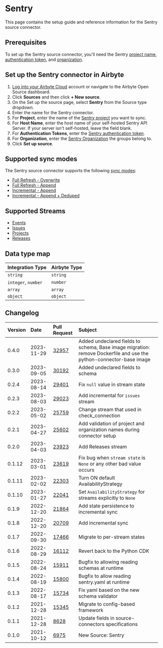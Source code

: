 # Sentry

This page contains the setup guide and reference information for the Sentry source connector.

## Prerequisites

To set up the Sentry source connector, you'll need the Sentry [project name](https://docs.sentry.io/product/projects/), [authentication token](https://docs.sentry.io/api/auth/#auth-tokens), and [organization](https://docs.sentry.io/product/accounts/membership/).

## Set up the Sentry connector in Airbyte

1. [Log into your Airbyte Cloud](https://cloud.airbyte.com/workspaces) account or navigate to the Airbyte Open Source dashboard.
2. Click **Sources** and then click **+ New source**.
3. On the Set up the source page, select **Sentry** from the Source type dropdown.
4. Enter the name for the Sentry connector.
5. For **Project**, enter the name of the [Sentry project](https://docs.sentry.io/product/projects/) you want to sync.
6. For **Host Name**, enter the host name of your self-hosted Sentry API Server. If your server isn't self-hosted, leave the field blank.
7. For **Authentication Tokens**, enter the [Sentry authentication token](https://docs.sentry.io/api/auth/#auth-tokens).
8. For **Organization**, enter the [Sentry Organization](https://docs.sentry.io/product/accounts/membership/) the groups belong to.
9. Click **Set up source**.

## Supported sync modes

The Sentry source connector supports the following [sync modes](https://docs.airbyte.com/cloud/core-concepts#connection-sync-modes):

- [Full Refresh - Overwrite](https://docs.airbyte.com/understanding-airbyte/connections/full-refresh-overwrite/)
- [Full Refresh - Append](https://docs.airbyte.com/understanding-airbyte/connections/full-refresh-append)
- [Incremental - Append](https://docs.airbyte.com/understanding-airbyte/connections/incremental-append)
- [Incremental - Append + Deduped](https://docs.airbyte.com/understanding-airbyte/connections/incremental-append-deduped)

## Supported Streams

- [Events](https://docs.sentry.io/api/events/list-a-projects-error-events/)
- [Issues](https://docs.sentry.io/api/events/list-a-projects-issues/)
- [Projects](https://docs.sentry.io/api/projects/list-your-projects/)
- [Releases](https://docs.sentry.io/api/releases/list-an-organizations-releases/)

## Data type map

| Integration Type    | Airbyte Type |
| :------------------ | :----------- |
| `string`            | `string`     |
| `integer`, `number` | `number`     |
| `array`             | `array`      |
| `object`            | `object`     |

## Changelog

| Version | Date       | Pull Request                                             | Subject                                                                 |
|:--------|:-----------|:---------------------------------------------------------|:------------------------------------------------------------------------|
| 0.4.0   | 2023-11-29 | [32957](https://github.com/airbytehq/airbyte/pull/32957)     | Added undeclared fields to schema, Base image migration: remove Dockerfile and use the python-connector-base image                                       |
| 0.3.0   | 2023-09-05 | [30192](https://github.com/airbytehq/airbyte/pull/30192) | Added undeclared fields to schema                                       |
| 0.2.4   | 2023-08-14 | [29401](https://github.com/airbytehq/airbyte/pull/29401) | Fix `null` value in stream state                                        |
| 0.2.3   | 2023-08-03 | [29023](https://github.com/airbytehq/airbyte/pull/29023) | Add incremental for `issues` stream                                     |
| 0.2.2   | 2023-05-02 | [25759](https://github.com/airbytehq/airbyte/pull/25759) | Change stream that used in check_connection                             |
| 0.2.1   | 2023-04-27 | [25602](https://github.com/airbytehq/airbyte/pull/25602) | Add validation of project and organization names during connector setup |
| 0.2.0   | 2023-04-03 | [23923](https://github.com/airbytehq/airbyte/pull/23923) | Add Releases stream                                                     |
| 0.1.12  | 2023-03-01 | [23619](https://github.com/airbytehq/airbyte/pull/23619) | Fix bug when `stream state` is `None` or any other bad value occurs     |
| 0.1.11  | 2023-02-02 | [22303](https://github.com/airbytehq/airbyte/pull/22303) | Turn ON default AvailabilityStrategy                                    |
| 0.1.10  | 2023-01-27 | [22041](https://github.com/airbytehq/airbyte/pull/22041) | Set `AvailabilityStrategy` for streams explicitly to `None`             |
| 0.1.9   | 2022-12-20 | [21864](https://github.com/airbytehq/airbyte/pull/21864) | Add state persistence to incremental sync                               |
| 0.1.8   | 2022-12-20 | [20709](https://github.com/airbytehq/airbyte/pull/20709) | Add incremental sync                                                    |
| 0.1.7   | 2022-09-30 | [17466](https://github.com/airbytehq/airbyte/pull/17466) | Migrate to per-stream states                                            |
| 0.1.6   | 2022-08-29 | [16112](https://github.com/airbytehq/airbyte/pull/16112) | Revert back to the Python CDK                                           |
| 0.1.5   | 2022-08-24 | [15911](https://github.com/airbytehq/airbyte/pull/15911) | Bugfix to allowing reading schemas at runtime                           |
| 0.1.4   | 2022-08-19 | [15800](https://github.com/airbytehq/airbyte/pull/15800) | Bugfix to allow reading sentry.yaml at runtime                          |
| 0.1.3   | 2022-08-17 | [15734](https://github.com/airbytehq/airbyte/pull/15734) | Fix yaml based on the new schema validator                              |
| 0.1.2   | 2021-12-28 | [15345](https://github.com/airbytehq/airbyte/pull/15345) | Migrate to config-based framework                                       |
| 0.1.1   | 2021-12-28 | [8628](https://github.com/airbytehq/airbyte/pull/8628)   | Update fields in source-connectors specifications                       |
| 0.1.0   | 2021-10-12 | [6975](https://github.com/airbytehq/airbyte/pull/6975)   | New Source: Sentry                                                      |